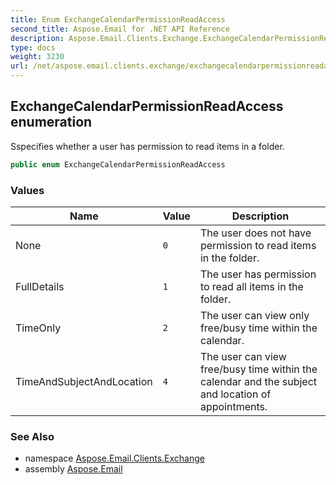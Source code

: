 ```yaml
---
title: Enum ExchangeCalendarPermissionReadAccess
second_title: Aspose.Email for .NET API Reference
description: Aspose.Email.Clients.Exchange.ExchangeCalendarPermissionReadAccess enum. Sspecifies whether a user has permission to read items in a folder
type: docs
weight: 3230
url: /net/aspose.email.clients.exchange/exchangecalendarpermissionreadaccess/
---
```

## ExchangeCalendarPermissionReadAccess enumeration

Sspecifies whether a user has permission to read items in a folder.

```csharp
public enum ExchangeCalendarPermissionReadAccess
```

### Values

| Name | Value | Description |
| --- | --- | --- |
| None | `0` | The user does not have permission to read items in the folder. |
| FullDetails | `1` | The user has permission to read all items in the folder. |
| TimeOnly | `2` | The user can view only free/busy time within the calendar. |
| TimeAndSubjectAndLocation | `4` | The user can view free/busy time within the calendar and the subject and location of appointments. |

### See Also

* namespace [Aspose.Email.Clients.Exchange](../../aspose.email.clients.exchange/)
* assembly [Aspose.Email](../../)


